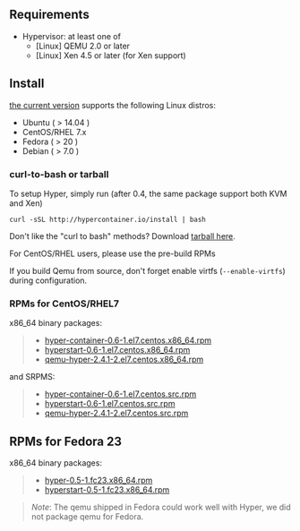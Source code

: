 ## Requirements

- Hypervisor: at least one of
  - [Linux] QEMU 2.0 or later
  - [Linux] Xen 4.5 or later (for Xen support)

## Install

[the current version](../release_notes/latest.md) supports the following Linux distros:

- Ubuntu ( > 14.04 )
- CentOS/RHEL 7.x
- Fedora ( > 20 )
- Debian ( > 7.0 )

### curl-to-bash or tarball

To setup Hyper, simply run (after 0.4, the same package support both
  KVM and Xen)

    curl -sSL http://hypercontainer.io/install | bash

Don't like the "curl to bash" methods? Download [tarball here](http://hyper-install.s3.amazonaws.com/hyper-latest.tgz).

For CentOS/RHEL users, please use the pre-build RPMs

If you build Qemu from source, don't forget enable virtfs (`--enable-virtfs`) during configuration.

### RPMs for CentOS/RHEL7

x86_64 binary packages:

> - [hyper-container-0.6-1.el7.centos.x86_64.rpm](https://s3.amazonaws.com/hyper-install/hyper-container-0.6-1.el7.centos.x86_64.rpm)
> -  [hyperstart-0.6-1.el7.centos.x86_64.rpm](https://s3.amazonaws.com/hyper-install/hyperstart-0.6-1.el7.centos.x86_64.rpm)
> - [qemu-hyper-2.4.1-2.el7.centos.x86_64.rpm](https://s3.amazonaws.com/hyper-install/qemu-hyper-2.4.1-2.el7.centos.x86_64.rpm)

and SRPMS:

> - [hyper-container-0.6-1.el7.centos.src.rpm](https://s3.amazonaws.com/hyper-install/hyper-container-0.6-1.el7.centos.src.rpm)
> - [hyperstart-0.6-1.el7.centos.src.rpm](https://s3.amazonaws.com/hyper-install/hyperstart-0.6-1.el7.centos.src.rpm)
> - [qemu-hyper-2.4.1-2.el7.centos.src.rpm](https://s3.amazonaws.com/hyper-install/qemu-hyper-2.4.1-2.el7.centos.src.rpm)

## RPMs for Fedora 23

x86_64 binary packages:

> - [hyper-0.5-1.fc23.x86_64.rpm](https://s3.amazonaws.com/hyper-install/hyper-0.5-1.fc23.x86_64.rpm)
> - [hyperstart-0.5-1.fc23.x86_64.rpm](https://s3.amazonaws.com/hyper-install/hyperstart-0.5-1.fc23.x86_64.rpm)

> *Note*: The qemu shipped in Fedora could work well with Hyper, we did not package qemu for Fedora.
